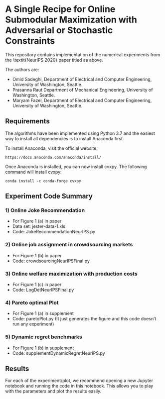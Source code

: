
# A Single Recipe for Online Submodular Maximization with Adversarial or Stochastic Constraints

This repository contains implementation of the numerical experiments from the \textit{NeurIPS 2020} paper titled as above.

The authors are:
- Omid Sadeghi, Department of Electrical and Computer Engineering, University of Washington, Seattle.
- Prasanna Raut Department of Mechanical Engineering, University of Washington, Seattle.
- Maryam Fazel, Department of Electrical and Computer Engineering, University of Washington, Seattle.

## Requirements

The algorithms have been implemented using Python 3.7 and the easiest way to install all dependencies is to install Anaconda first.

To install Anaconda, visit the official website:

```https://docs.anaconda.com/anaconda/install/```

Once Anaconda is installed, you can now install cvxpy. The following command will install cvxpy:

```conda install -c conda-forge cvxpy```

## Experiment Code Summary

### 1) Online Joke Recommendation
- For Figure 1 (a) in paper
- Data set: jester-data-1.xls
- Code: JokeRecommendationNeurIPS.py

### 2) Online job assignment in crowdsourcing markets
- For Figure 1 (b) in paper
- Code: crowdsourcingNeurIPSFinal.py

### 3) Online welfare maximization with production costs
- For Figure 1 (c) in paper
- Code: LogDetNeurIPSFinal.py

### 4) Pareto optimal Plot
- For Figure 1 (a) in supplement
- Code: paretoPlot.py (It just generates the figure and this code doesn’t run any experiment)

### 5) Dynamic regret benchmarks
- For Figure 1 (b) in supplement
- Code: supplementDynamicRegretNeurIPS.py

## Results

For each of the experiment/plot, we recommend opening a new Jupyter notebook and running the code in this notebook. This allows you to play with the parameters and plot the results easily.